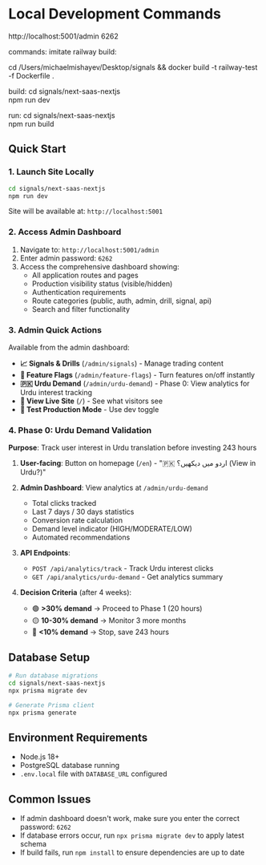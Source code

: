 # Local Development Commands

http://localhost:5001/admin
6262

commands:
imitate railway build:

cd /Users/michaelmishayev/Desktop/signals && docker build -t railway-test -f Dockerfile .

build:
cd signals/next-saas-nextjs          
npm run dev


run:
cd signals/next-saas-nextjs          
npm run build
## Quick Start

### 1. Launch Site Locally
```bash
cd signals/next-saas-nextjs
npm run dev
```
Site will be available at: `http://localhost:5001`

### 2. Access Admin Dashboard
1. Navigate to: `http://localhost:5001/admin`
2. Enter admin password: `6262`
3. Access the comprehensive dashboard showing:
   - All application routes and pages
   - Production visibility status (visible/hidden)
   - Authentication requirements
   - Route categories (public, auth, admin, drill, signal, api)
   - Search and filter functionality

### 3. Admin Quick Actions
Available from the admin dashboard:

- **📈 Signals & Drills** (`/admin/signals`) - Manage trading content
- **🚩 Feature Flags** (`/admin/feature-flags`) - Turn features on/off instantly
- **🇵🇰 Urdu Demand** (`/admin/urdu-demand`) - Phase 0: View analytics for Urdu interest tracking
- **👀 View Live Site** (`/`) - See what visitors see
- **🚀 Test Production Mode** - Use dev toggle

### 4. Phase 0: Urdu Demand Validation
**Purpose**: Track user interest in Urdu translation before investing 243 hours

1. **User-facing**: Button on homepage (`/en`) - "🇵🇰 اردو میں دیکھیں؟ (View in Urdu?)"
2. **Admin Dashboard**: View analytics at `/admin/urdu-demand`
   - Total clicks tracked
   - Last 7 days / 30 days statistics
   - Conversion rate calculation
   - Demand level indicator (HIGH/MODERATE/LOW)
   - Automated recommendations

3. **API Endpoints**:
   - `POST /api/analytics/track` - Track Urdu interest clicks
   - `GET /api/analytics/urdu-demand` - Get analytics summary

4. **Decision Criteria** (after 4 weeks):
   - 🟢 **>30% demand** → Proceed to Phase 1 (20 hours)
   - 🟡 **10-30% demand** → Monitor 3 more months
   - 🔴 **<10% demand** → Stop, save 243 hours

## Database Setup
```bash
# Run database migrations
cd signals/next-saas-nextjs
npx prisma migrate dev

# Generate Prisma client
npx prisma generate
```

## Environment Requirements
- Node.js 18+
- PostgreSQL database running
- `.env.local` file with `DATABASE_URL` configured

## Common Issues
- If admin dashboard doesn't work, make sure you enter the correct password: `6262`
- If database errors occur, run `npx prisma migrate dev` to apply latest schema
- If build fails, run `npm install` to ensure dependencies are up to date